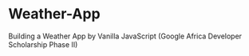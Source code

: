 # Weather-App
Building a Weather App by Vanilla JavaScript (Google Africa Developer Scholarship Phase II)
